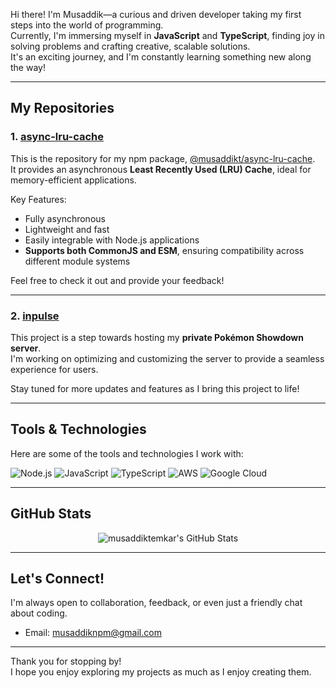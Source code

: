Hi there! I'm Musaddik—a curious and driven developer taking my first steps into the world of programming.  
Currently, I'm immersing myself in **JavaScript** and **TypeScript**, finding joy in solving problems and crafting creative, scalable solutions.  
It's an exciting journey, and I'm constantly learning something new along the way!

---

## My Repositories

### 1. [async-lru-cache](https://github.com/musaddiktemkar/async-lru-cache)
This is the repository for my npm package, [@musaddikt/async-lru-cache](https://www.npmjs.com/package/@musaddikt/async-lru-cache).  
It provides an asynchronous **Least Recently Used (LRU) Cache**, ideal for memory-efficient applications.  

Key Features:
- Fully asynchronous
- Lightweight and fast
- Easily integrable with Node.js applications
- **Supports both CommonJS and ESM**, ensuring compatibility across different module systems  

Feel free to check it out and provide your feedback!

---

### 2. [inpulse](https://github.com/musaddiktemkar/impulse)
This project is a step towards hosting my **private Pokémon Showdown server**.  
I'm working on optimizing and customizing the server to provide a seamless experience for users.  

Stay tuned for more updates and features as I bring this project to life!

---

## Tools & Technologies
Here are some of the tools and technologies I work with:

![Node.js](https://img.shields.io/badge/Node.js-339933?style=for-the-badge&logo=nodedotjs&logoColor=white)
![JavaScript](https://img.shields.io/badge/JavaScript-F7DF1E?style=for-the-badge&logo=javascript&logoColor=black)
![TypeScript](https://img.shields.io/badge/TypeScript-3178C6?style=for-the-badge&logo=typescript&logoColor=white)
![AWS](https://img.shields.io/badge/AWS-232F3E?style=for-the-badge&logo=amazonaws&logoColor=white)
![Google Cloud](https://img.shields.io/badge/Google%20Cloud-4285F4?style=for-the-badge&logo=googlecloud&logoColor=white)

---


## GitHub Stats
<center><img src="https://github-readme-stats.vercel.app/api?username=musaddiktemkar&theme=tokyonight&show_icons=true&hide_border=true&count_private=true" alt="musaddiktemkar's GitHub Stats" /></center>

---

## Let's Connect!
I'm always open to collaboration, feedback, or even just a friendly chat about coding.  
* Email: musaddiknpm@gmail.com

---

Thank you for stopping by!  
I hope you enjoy exploring my projects as much as I enjoy creating them.
